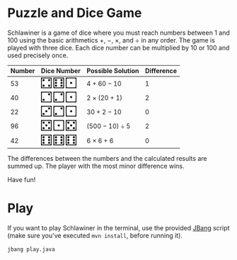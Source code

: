 # Puzzle and Dice Game

Schlawiner is a game of dice where you must reach numbers between 1 and 100 using the basic arithmetics +, −, ×, and ÷ in any order. The game is played with three dice. Each dice number can be multiplied by 10 or 100 and used precisely once.

| Number | Dice Number                                                                                                                                                                                                                                                                                                                                                                                         | Possible Solution | Difference |
|--------|-----------------------------------------------------------------------------------------------------------------------------------------------------------------------------------------------------------------------------------------------------------------------------------------------------------------------------------------------------------------------------------------------------|-------------------|------------|
| 53     | <img src="https://raw.githubusercontent.com/schl4win3r/.github/main/profile/4.svg" width="24" height="24" alt="4" title="4"/>&nbsp;<img src="https://raw.githubusercontent.com/schl4win3r/.github/main/profile/6.svg" width="24" height="24" alt="6" title="6"/>&nbsp;<img src="https://raw.githubusercontent.com/schl4win3r/.github/main/profile/1.svg" width="24" height="24" alt="1" title="1"/> | 4 + 60 − 10       | 1          |
| 40     | <img src="https://raw.githubusercontent.com/schl4win3r/.github/main/profile/2.svg" width="24" height="24" alt="2" title="2"/>&nbsp;<img src="https://raw.githubusercontent.com/schl4win3r/.github/main/profile/2.svg" width="24" height="24" alt="2" title="2"/>&nbsp;<img src="https://raw.githubusercontent.com/schl4win3r/.github/main/profile/1.svg" width="24" height="24" alt="1" title="1"/> | 2 × (20 + 1)      | 2          |
| 22     | <img src="https://raw.githubusercontent.com/schl4win3r/.github/main/profile/3.svg" width="24" height="24" alt="3" title="3"/>&nbsp;<img src="https://raw.githubusercontent.com/schl4win3r/.github/main/profile/2.svg" width="24" height="24" alt="2" title="2"/>&nbsp;<img src="https://raw.githubusercontent.com/schl4win3r/.github/main/profile/1.svg" width="24" height="24" alt="1" title="1"/> | 30 + 2 − 10       | 0          |
| 96     | <img src="https://raw.githubusercontent.com/schl4win3r/.github/main/profile/5.svg" width="24" height="24" alt="5" title="5"/>&nbsp;<img src="https://raw.githubusercontent.com/schl4win3r/.github/main/profile/1.svg" width="24" height="24" alt="1" title="1"/>&nbsp;<img src="https://raw.githubusercontent.com/schl4win3r/.github/main/profile/5.svg" width="24" height="24" alt="5" title="5"/> | (500 − 10) ÷ 5    | 2          |
| 42     | <img src="https://raw.githubusercontent.com/schl4win3r/.github/main/profile/6.svg" width="24" height="24" alt="6" title="6"/>&nbsp;<img src="https://raw.githubusercontent.com/schl4win3r/.github/main/profile/6.svg" width="24" height="24" alt="6" title="6"/>&nbsp;<img src="https://raw.githubusercontent.com/schl4win3r/.github/main/profile/6.svg" width="24" height="24" alt="6" title="6"/> | 6 × 6 + 6         | 0          |

The differences between the numbers and the calculated results are summed up. The player with the most minor difference wins.

Have fun!

# Play

If you want to play Schlawiner in the terminal, use the provided [JBang](https://www.jbang.dev) script (make sure you've executed `mvn install`, before running it). 

```shell
jbang play.java
```
